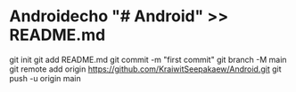 # Androidecho "# Android" >> README.md
git init
git add README.md
git commit -m "first commit"
git branch -M main
git remote add origin https://github.com/KraiwitSeepakaew/Android.git
git push -u origin main
